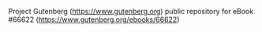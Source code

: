 Project Gutenberg (https://www.gutenberg.org) public repository for
eBook #66622 (https://www.gutenberg.org/ebooks/66622)
